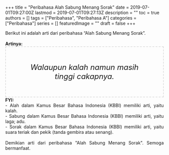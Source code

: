+++
title = "Peribahasa Alah Sabung Menang Sorak"
date = 2019-07-01T09:27:00Z
lastmod = 2019-07-01T09:27:13Z
description = ""
toc = true
authors = []
tags = ["Peribahasa", "Peribahasa A"]
categories = ["Peribahasa"]
series = []
featuredImage = ""
draft = false
+++

<div dir="ltr" style="text-align: left;" trbidi="on"><div style="text-align: justify;">Berikut ini adalah arti dari peribahasa “Alah Sabung Menang Sorak”.</div><br /><div style="text-align: justify;"><b>Artinya:</b></div><div style="border: 2px dashed #ddd; font-size: 24px; height: auto; margin: 0 auto; padding: 50px; text-align: center; width: auto;"><i>Walaupun kalah namun masih tinggi cakapnya.</i></div><div style="text-align: justify;"><b>FYI:</b><br />- Alah dalam Kamus Besar Bahasa Indonesia (KBBI) memiliki arti, yaitu kalah.<br />- Sabung dalam Kamus Besar Bahasa Indonesia (KBBI) memiliki arti, yaitu laga; adu.<br />- Sorak dalam Kamus Besar Bahasa Indonesia (KBBI) memiliki arti, yaitu suara teriak dan pekik (tanda gembira atau senang).<br /><br /></div><div style="text-align: justify;">Demikian arti dari peribahasa "Alah Sabung Menang Sorak". Semoga bermanfaat.</div></div>
